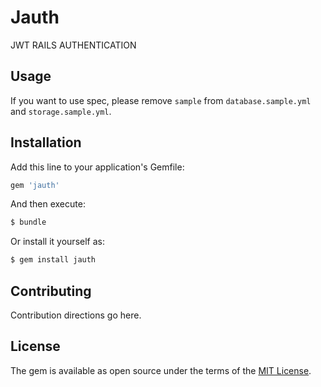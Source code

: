 # Jauth
JWT RAILS AUTHENTICATION

## Usage
If you want to use spec, please remove `sample` from `database.sample.yml` and `storage.sample.yml`.

## Installation
Add this line to your application's Gemfile:

```ruby
gem 'jauth'
```

And then execute:
```bash
$ bundle
```

Or install it yourself as:
```bash
$ gem install jauth
```

## Contributing
Contribution directions go here.

## License
The gem is available as open source under the terms of the [MIT License](https://opensource.org/licenses/MIT).
